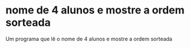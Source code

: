 # nome de 4 alunos e mostre a ordem sorteada
 Um programa que lê o nome de 4 alunos e mostre a ordem sorteada
